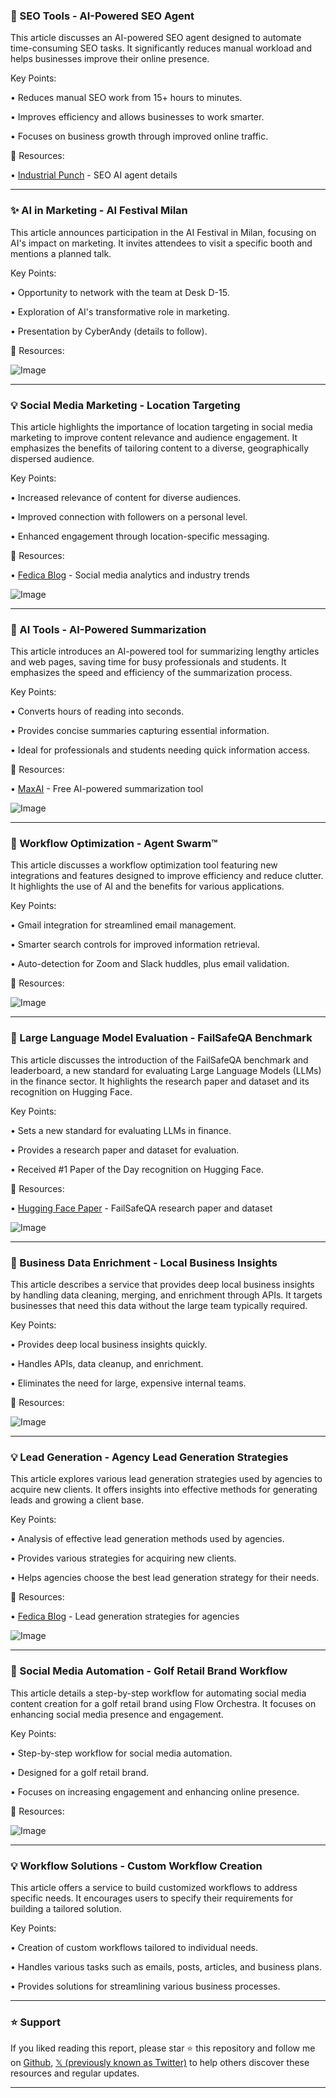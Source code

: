 ### 🚀 SEO Tools - AI-Powered SEO Agent

This article discusses an AI-powered SEO agent designed to automate time-consuming SEO tasks.  It significantly reduces manual workload and helps businesses improve their online presence.

Key Points:

• Reduces manual SEO work from 15+ hours to minutes.


• Improves efficiency and allows businesses to work smarter.


•  Focuses on business growth through improved online traffic.


🔗 Resources:

• [Industrial Punch](https://industrialpunch.com/writesonic-introduces-seo-ai-agent-that-works-24-7-to-help-businesses-grow-their-online-traffic/) -  SEO AI agent details


---

### ✨ AI in Marketing - AI Festival Milan

This article announces participation in the AI Festival in Milan, focusing on AI's impact on marketing.  It invites attendees to visit a specific booth and mentions a planned talk.

Key Points:

•  Opportunity to network with the team at Desk D-15.


•  Exploration of AI's transformative role in marketing.


•  Presentation by CyberAndy (details to follow).


🔗 Resources:

![Image](https://pbs.twimg.com/media/GkKoPtoW8AESmql?format=jpg&name=small)


---

### 💡 Social Media Marketing - Location Targeting

This article highlights the importance of location targeting in social media marketing to improve content relevance and audience engagement. It emphasizes the benefits of tailoring content to a diverse, geographically dispersed audience.

Key Points:

• Increased relevance of content for diverse audiences.


•  Improved connection with followers on a personal level.


•  Enhanced engagement through location-specific messaging.


🔗 Resources:

• [Fedica Blog](https://fedica.com/blog/understanding-industry-trends-through-social-media-analytics/?utm_source=twitter&utm_medium=social&utm_campaign=tweepsmap-Our-Blog) -  Social media analytics and industry trends


![Image](https://pbs.twimg.com/tweet_video_thumb/GkKfu7pXoAAB2NZ.jpg)


---

### 🤖 AI Tools - AI-Powered Summarization

This article introduces an AI-powered tool for summarizing lengthy articles and web pages, saving time for busy professionals and students. It emphasizes the speed and efficiency of the summarization process.

Key Points:

•  Converts hours of reading into seconds.


•  Provides concise summaries capturing essential information.


•  Ideal for professionals and students needing quick information access.


🔗 Resources:

• [MaxAI](http://MaxAI.co) - Free AI-powered summarization tool


![Image](https://pbs.twimg.com/ext_tw_video_thumb/1888157991712829441/pu/img/ScEjCq5n2_b-DjHF.jpg)


---

### 🤖 Workflow Optimization - Agent Swarm™

This article discusses a workflow optimization tool featuring new integrations and features designed to improve efficiency and reduce clutter.  It highlights the use of AI and the benefits for various applications.

Key Points:

• Gmail integration for streamlined email management.


•  Smarter search controls for improved information retrieval.


•  Auto-detection for Zoom and Slack huddles, plus email validation.


🔗 Resources:

![Image](https://pbs.twimg.com/ext_tw_video_thumb/1891972160417124352/pu/img/KTT1szjUa20hoGad.jpg)


---

### 🤖 Large Language Model Evaluation - FailSafeQA Benchmark

This article discusses the introduction of the FailSafeQA benchmark and leaderboard, a new standard for evaluating Large Language Models (LLMs) in the finance sector. It highlights the research paper and dataset and its recognition on Hugging Face.

Key Points:

• Sets a new standard for evaluating LLMs in finance.


•  Provides a research paper and dataset for evaluation.


•  Received #1 Paper of the Day recognition on Hugging Face.


🔗 Resources:

• [Hugging Face Paper](https://huggingface.co/papers/2502.06329) - FailSafeQA research paper and dataset


![Image](https://pbs.twimg.com/media/GkGgSV_aAAMSh4E?format=jpg&name=small)


---

### 🤖 Business Data Enrichment - Local Business Insights

This article describes a service that provides deep local business insights by handling data cleaning, merging, and enrichment through APIs. It targets businesses that need this data without the large team typically required.

Key Points:

•  Provides deep local business insights quickly.


•  Handles APIs, data cleanup, and enrichment.


•  Eliminates the need for large, expensive internal teams.


🔗 Resources:

![Image](https://pbs.twimg.com/ext_tw_video_thumb/1891967003847688193/pu/img/LGXRhOi7_xolJhSR.jpg)


---

### 💡 Lead Generation - Agency Lead Generation Strategies

This article explores various lead generation strategies used by agencies to acquire new clients. It offers insights into effective methods for generating leads and growing a client base.

Key Points:

•  Analysis of effective lead generation methods used by agencies.


•  Provides various strategies for acquiring new clients.


•  Helps agencies choose the best lead generation strategy for their needs.


🔗 Resources:

• [Fedica Blog](https://fedica.com/blog/lead-gen-strategies-that-work?utm_source=twitter&utm_medium=social&utm_campaign=tweepsmap-Our-Blog) -  Lead generation strategies for agencies


![Image](https://pbs.twimg.com/media/GkGawgCXsAAn9bu?format=png&name=small)


---

### 🚀 Social Media Automation - Golf Retail Brand Workflow

This article details a step-by-step workflow for automating social media content creation for a golf retail brand using Flow Orchestra.  It focuses on enhancing social media presence and engagement.

Key Points:

•  Step-by-step workflow for social media automation.


•  Designed for a golf retail brand.


•  Focuses on increasing engagement and enhancing online presence.


🔗 Resources:

![Image](https://pbs.twimg.com/media/GkErZNWWwAEfiHb?format=jpg&name=small)

---

### 💡 Workflow Solutions - Custom Workflow Creation

This article offers a service to build customized workflows to address specific needs. It encourages users to specify their requirements for building a tailored solution.

Key Points:

•  Creation of custom workflows tailored to individual needs.


•  Handles various tasks such as emails, posts, articles, and business plans.


•  Provides solutions for streamlining various business processes.


---

### ⭐️ Support

If you liked reading this report, please star ⭐️ this repository and follow me on [Github](https://github.com/Drix10), [𝕏 (previously known as Twitter)](https://x.com/DRIX_10_) to help others discover these resources and regular updates.

---